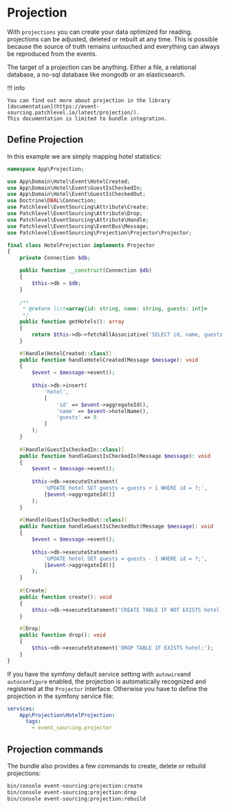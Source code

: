 # Projection

With `projections` you can create your data optimized for reading.
projections can be adjusted, deleted or rebuilt at any time.
This is possible because the source of truth remains untouched
and everything can always be reproduced from the events.

The target of a projection can be anything.
Either a file, a relational database, a no-sql database like mongodb or an elasticsearch.

!!! info

    You can find out more about projection in the library 
    [documentation](https://event-sourcing.patchlevel.io/latest/projection/). 
    This documentation is limited to bundle integration.

## Define Projection

In this example we are simply mapping hotel statistics:

```php
namespace App\Projection;

use App\Domain\Hotel\Event\HotelCreated;
use App\Domain\Hotel\Event\GuestIsCheckedIn;
use App\Domain\Hotel\Event\GuestIsCheckedOut;
use Doctrine\DBAL\Connection;
use Patchlevel\EventSourcing\Attribute\Create;
use Patchlevel\EventSourcing\Attribute\Drop;
use Patchlevel\EventSourcing\Attribute\Handle;
use Patchlevel\EventSourcing\EventBus\Message;
use Patchlevel\EventSourcing\Projection\Projector\Projector;

final class HotelProjection implements Projector
{
    private Connection $db;

    public function __construct(Connection $db)
    {
        $this->db = $db;
    }
    
    /**
     * @return list<array{id: string, name: string, guests: int}>
     */
    public function getHotels(): array 
    {
        return $this->db->fetchAllAssociative('SELECT id, name, guests FROM hotel;')
    }

    #[Handle(HotelCreated::class)]
    public function handleHotelCreated(Message $message): void
    {
        $event = $message->event();
    
        $this->db->insert(
            'hotel', 
            [
                'id' => $event->aggregateId(), 
                'name' => $event->hotelName(),
                'guests' => 0
            ]
        );
    }
    
    #[Handle(GuestIsCheckedIn::class)]
    public function handleGuestIsCheckedIn(Message $message): void
    {
        $event = $message->event();
        
        $this->db->executeStatement(
            'UPDATE hotel SET guests = guests + 1 WHERE id = ?;',
            [$event->aggregateId()]
        );
    }
    
    #[Handle(GuestIsCheckedOut::class)]
    public function handleGuestIsCheckedOut(Message $message): void
    {
        $event = $message->event();
        
        $this->db->executeStatement(
            'UPDATE hotel SET guests = guests - 1 WHERE id = ?;',
            [$event->aggregateId()]
        );
    }
    
    #[Create]
    public function create(): void
    {
        $this->db->executeStatement('CREATE TABLE IF NOT EXISTS hotel (id VARCHAR PRIMARY KEY, name VARCHAR, guests INTEGER);');
    }

    #[Drop]
    public function drop(): void
    {
        $this->db->executeStatement('DROP TABLE IF EXISTS hotel;');
    }
}
```

If you have the symfony default service setting with `autowire`and `autoconfigure` enabled,
the projection is automatically recognized and registered at the `Projector` interface.
Otherwise you have to define the projection in the symfony service file:

```yaml
services:
    App\Projection\HotelProjection:
      tags:
        - event_sourcing.projector
```

## Projection commands

The bundle also provides a few commands to create, delete or rebuild projections:

```bash
bin/console event-sourcing:projection:create
bin/console event-sourcing:projection:drop
bin/console event-sourcing:projection:rebuild
```

